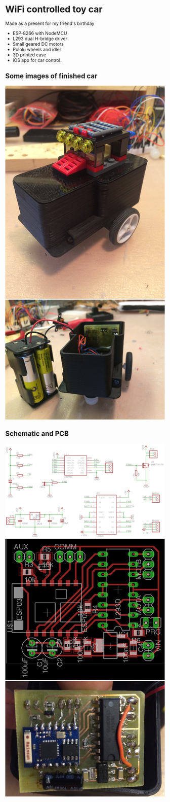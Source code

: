 # WiFi controlled toy car

Made as a present for my friend's birthday 

* ESP-8266 with NodeMCU
* L293 dual H-bridge driver
* Small geared DC motors
* Pololu wheels and idler
* 3D printed case
* iOS app for car control.

## Some images of finished car

![Finished car with some decorations](images/img2.jpg)
![Finished car with some decorations](images/img1.jpg)

## Schematic and PCB

![Finished car with some decorations](images/schematic.png)
![Finished car with some decorations](images/board.png)
![Finished car with some decorations](images/img3.jpg)
